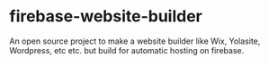 # firebase-website-builder
An open source project to make a website builder like Wix, Yolasite, Wordpress, etc etc. but build for automatic hosting on firebase.
